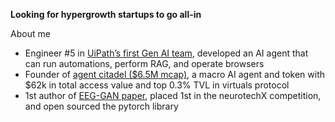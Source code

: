 **Looking for hypergrowth startups to go all-in**

About me
- Engineer #5 in [UiPath’s first Gen AI team](https://www.uipath.com/product/autopilot-for-everyone), developed an AI agent that can run automations, perform RAG, and operate browsers
- Founder of [agent citadel ($6.5M mcap)](citadelagent.ai), a macro AI agent and token with $62k in total access value and top 0.3% TVL in virtuals protocol
- 1st author of [EEG-GAN paper](https://arxiv.org/abs/2402.09453v1), placed 1st in the neurotechX competition, and open sourced the pytorch library
